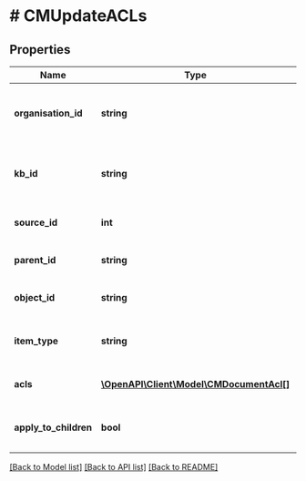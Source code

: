 # # CMUpdateACLs

## Properties

Name | Type | Description | Notes
------------ | ------------- | ------------- | -------------
**organisation_id** | **string** | the main organisation (its guid id) for this source/crawler |
**kb_id** | **string** | the knowledge-base id of this context item, a guid-string |
**source_id** | **int** | the source-id of the owner of the url |
**parent_id** | **string** | the parent id of the update to update |
**object_id** | **string** | the id of the update to update |
**item_type** | **string** | the type of item to update, one of source, file or folder |
**acls** | [**\OpenAPI\Client\Model\CMDocumentAcl[]**](CMDocumentAcl.md) | the initial ACLs for this source-folder. |
**apply_to_children** | **bool** | apply these ACLs to any children of this object? |

[[Back to Model list]](../../README.md#models) [[Back to API list]](../../README.md#endpoints) [[Back to README]](../../README.md)
